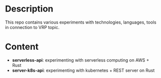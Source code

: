 # Description

This repo contains various experiments with technologies, languages, tools in connection to VRP topic.

# Content

* **serverless-api**: experimenting with serverless computing on AWS + Rust
* **server-k8s-api**: experimenting with kubernetes + REST server on Rust